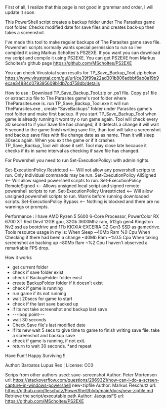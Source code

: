 First of all, I realize that this page is not good in grammar and order, I will update it soon.

This PowerShell script creates a backup folder under The Parasites game root folder.
Checks modified date for save files and creates back-up then takes a screenshot.

I've made this tool to make regular backups of The Parasites game save file.
Powershell scripts normally wants special permission to run so i've compiled it using Markus Scholtes's PS2EXE.
If you want you can download my script and compile it using PS2EXE.
You can get PS2EXE from Markus Scholtes's github page https://github.com/MScholtes/PS2EXE

You can check Virustotal scan results for TP_Save_Backup_Tool.zip below
https://www.virustotal.com/gui/url/ce39f99a22ad301b806adbbf6ab8a19b9ecae34884d079395609b1db7cd758db/details

How to use :
Download TP_Save_Backup_Tool.zip or .ps1 file.
Copy ps1 file or extract zip file to The Parasites game's root folder where TheParasites.exe is.
run TP_Save_Backup_Tool.exe it will run TheParasites.exe , create "SaveBackups" folder under Parasites game's root folder and make first backup.
If you start TP_Save_Backup_Tool when game is already running it wont try o run game again.
Tool will check every 30 second to if your Save file has changed, if it detects a change it will wait 5 second to the game finish writing save file, than tool will take a screenshot and backup save files with file change date as as name. Than it will sleep 30secs again.
When you exit the game or if it crashes TP_Save_Backup_Tool will close it self. Tool may close late because it checks if its in same interval as checking if save file has changed.

For Powershell you need to run Set-ExecutionPolicy: with admin rights.

  Set-ExecutionPolicy Restricted <-- Will not allow any powershell scripts to run.  Only individual commands may be run.
  Set-ExecutionPolicy AllSigned <-- Will allow signed powershell scripts to run.
  Set-ExecutionPolicy RemoteSigned <-- Allows unsigned local script and signed remote powershell scripts to run.
  Set-ExecutionPolicy Unrestricted <-- Will allow unsigned powershell scripts to run.  Warns before running downloaded scripts.
  Set-ExecutionPolicy Bypass <-- Nothing is blocked and there are no warnings or prompts.

Performance : 
I have AMD Ryzen 5 5600 6-Core Processor, PowerColor RX 6700 XT Red Devil 12GB gpu, 32Gb 3600Mhz ram, 512gb gen4 Kingston Nv2 ssd as bootdrive and 1Tb KIOXIA-EXCERIA G2 Gen3 SSD as gamedrive.
Tools resource usage in my is:
When Sleep ~40Mb Ram %0 Cpu
When Checking if there had been a change ~40Mb Ram ~%0.5 Cpu
When taking screenshot an backing up ~80Mb Ram ~%2 Cpu
I haven't observed a remarkable FPS drop.

How it works 
* get current folder
* check if save folder exist
* check if BackupFolder folder exist 
* create BackupFolder folder if it doesn't exist 
* check if game is running
* run game if its not running
* wait 20secs for game to start
* check if the last save backed up
* if its not take screenshot and backup last save
* ---loop point---
* wait 30 seconds
* Check Save file's last modified date
* if its new wait 5 secs to give time to game to finish writing save file. take a screenshot and backup save
* check if game is running, if not exit.
* return to wait 30 seconds.
*and repeat

Have Fun!! Happy Surviving !!

Author: Barbatos Lupus Rex | License: CC0

Scrips from other authors used:
save-screenshot Author: Peter Mortensen url: https://stackoverflow.com/questions/2969321/how-can-i-do-a-screen-capture-in-windows-powershell
new-zipfile  Author: Markus Fleschutz url: https://github.com/fleschutz/PowerShell/blob/main/docs/new-zipfile.md
Retrieve the script/executable path Author: JacquesFS url: https://github.com/MScholtes/PS2EXE

